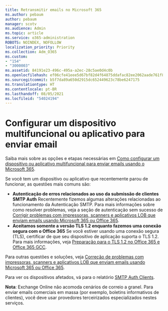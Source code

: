 ```yaml
---
title: Retransmitir emails no Microsoft 365
ms.author: pebaum
author: pebaum
manager: scotv
ms.audience: Admin
ms.topic: article
ms.service: o365-administration
ROBOTS: NOINDEX, NOFOLLOW
localization_priority: Priority
ms.collection: Adm_O365
ms.custom:
- "154"
- "3000003"
ms.assetid: 84191e23-496c-495a-a2ec-28c5ae0d4c0b
ms.openlocfilehash: ef06cfe41eee5d67bf82d4f64875ddafac82ee2062aade761f81b906cd428dd5
ms.sourcegitcommit: b5f7da89a650d2915dc652449623c78be6247175
ms.translationtype: HT
ms.contentlocale: pt-BR
ms.lasthandoff: 08/05/2021
ms.locfileid: "54024194"
---
```

# <a name="set-up-a-multifunction-device-or-application-to-send-email"></a>Configurar um dispositivo multifuncional ou aplicativo para enviar email

Saiba mais sobre as opções e etapas necessárias em [Como configurar um dispositivo ou aplicativo multifuncional para enviar emails usando o Microsoft 365](/Exchange/mail-flow-best-practices/how-to-set-up-a-multifunction-device-or-application-to-send-email-using-microsoft-365-or-office-365).
  
Se você tem um dispositivo ou aplicativo que recentemente parou de funcionar, as questões mais comuns são:

- **Autenticação de erros relacionados ao uso da submissão de clientes SMTP Auth** Recentemente fizemos algumas alterações relacionadas ao funcionamento da Autenticação SMTP. Para mais informações sobre como resolver problemas, veja a seção de autenticação sem sucesso de [Corrigir problemas com impressoras, scanners e aplicativos LOB que enviam emails usando Microsoft 365 ou Office 365](/Exchange/mail-flow-best-practices/fix-issues-with-printers-scanners-and-lob-applications-that-send-email-using-off#error-authentication-unsuccessful).
- **Aceitamos somente a versão TLS 1.2 enquanto fazemos uma conexão segura com o Office 365** Se você estiver usando uma conexão segura (TLS), certificar de que seu dispositivo de aplicação suporta o TLS 1.2. Para mais informações, veja [Preparação para o TLS 1.2 no Office 365 e Office 365 GCC](/microsoft-365/compliance/prepare-tls-1.2-in-office-365).
 
Para outras questões e soluções, veja [Correção de problemas com impressoras, scanners e aplicativos LOB que enviam emails usando Microsoft 365 ou Office 365](/Exchange/mail-flow-best-practices/fix-issues-with-printers-scanners-and-lob-applications-that-send-email-using-off).

Para ver os dispositivos afetados, vá para o relatório [SMTP Auth Clients](https://protection.office.com/mailflow/dashboard).

**Nota**: Exchange Online não acomoda cenários de correio a granel. Para enviar emails comerciais em massa (por exemplo, boletins informativos de clientes), você deve usar provedores terceirizados especializados nestes serviços.
